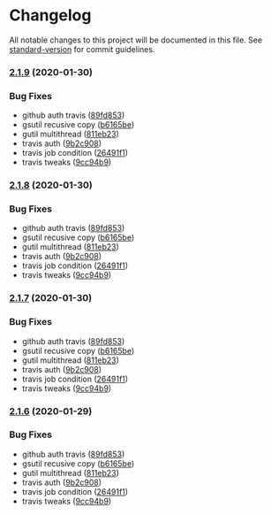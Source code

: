 # Changelog

All notable changes to this project will be documented in this file. See [standard-version](https://github.com/conventional-changelog/standard-version) for commit guidelines.

### [2.1.9](https://github.com/vizia/flags/compare/v2.1.0...v2.1.9) (2020-01-30)


### Bug Fixes

* github auth travis ([89fd853](https://github.com/vizia/flags/commit/89fd8539f051ad667d958e9665cb4d9a60a526b6))
* gsutil recusive copy ([b6165be](https://github.com/vizia/flags/commit/b6165be716059c80ec15569ae899f56e771e581d))
* gutil multithread ([811eb23](https://github.com/vizia/flags/commit/811eb23a94af9aa53dff457bc6899f19aab1186b))
* travis auth ([9b2c908](https://github.com/vizia/flags/commit/9b2c908bb12fc417c772aec7dd68a55320175e31))
* travis job condition ([26491f1](https://github.com/vizia/flags/commit/26491f185dbfbf09ec5c66f037356aba1ea5c7d2))
* travis tweaks ([9cc94b9](https://github.com/vizia/flags/commit/9cc94b9b16ad5972d8ec4ca9aa33ab44a0fd485a))

### [2.1.8](https://github.com/vizia/flags/compare/v2.1.0...v2.1.8) (2020-01-30)


### Bug Fixes

* github auth travis ([89fd853](https://github.com/vizia/flags/commit/89fd8539f051ad667d958e9665cb4d9a60a526b6))
* gsutil recusive copy ([b6165be](https://github.com/vizia/flags/commit/b6165be716059c80ec15569ae899f56e771e581d))
* gutil multithread ([811eb23](https://github.com/vizia/flags/commit/811eb23a94af9aa53dff457bc6899f19aab1186b))
* travis auth ([9b2c908](https://github.com/vizia/flags/commit/9b2c908bb12fc417c772aec7dd68a55320175e31))
* travis job condition ([26491f1](https://github.com/vizia/flags/commit/26491f185dbfbf09ec5c66f037356aba1ea5c7d2))
* travis tweaks ([9cc94b9](https://github.com/vizia/flags/commit/9cc94b9b16ad5972d8ec4ca9aa33ab44a0fd485a))

### [2.1.7](https://github.com/vizia/flags/compare/v2.1.0...v2.1.7) (2020-01-30)


### Bug Fixes

* github auth travis ([89fd853](https://github.com/vizia/flags/commit/89fd8539f051ad667d958e9665cb4d9a60a526b6))
* gsutil recusive copy ([b6165be](https://github.com/vizia/flags/commit/b6165be716059c80ec15569ae899f56e771e581d))
* gutil multithread ([811eb23](https://github.com/vizia/flags/commit/811eb23a94af9aa53dff457bc6899f19aab1186b))
* travis auth ([9b2c908](https://github.com/vizia/flags/commit/9b2c908bb12fc417c772aec7dd68a55320175e31))
* travis job condition ([26491f1](https://github.com/vizia/flags/commit/26491f185dbfbf09ec5c66f037356aba1ea5c7d2))
* travis tweaks ([9cc94b9](https://github.com/vizia/flags/commit/9cc94b9b16ad5972d8ec4ca9aa33ab44a0fd485a))

### [2.1.6](https://github.com/vizia/flags/compare/v2.1.0...v2.1.6) (2020-01-29)


### Bug Fixes

* github auth travis ([89fd853](https://github.com/vizia/flags/commit/89fd8539f051ad667d958e9665cb4d9a60a526b6))
* gsutil recusive copy ([b6165be](https://github.com/vizia/flags/commit/b6165be716059c80ec15569ae899f56e771e581d))
* gutil multithread ([811eb23](https://github.com/vizia/flags/commit/811eb23a94af9aa53dff457bc6899f19aab1186b))
* travis auth ([9b2c908](https://github.com/vizia/flags/commit/9b2c908bb12fc417c772aec7dd68a55320175e31))
* travis job condition ([26491f1](https://github.com/vizia/flags/commit/26491f185dbfbf09ec5c66f037356aba1ea5c7d2))
* travis tweaks ([9cc94b9](https://github.com/vizia/flags/commit/9cc94b9b16ad5972d8ec4ca9aa33ab44a0fd485a))
